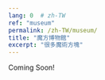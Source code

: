 ```yaml
---
lang: 0  # zh-TW
ref: "museum"
permalink: /zh-TW/museum/
title: "魔方博物館"
excerpt: "很多魔術方塊"
---
```


Coming Soon!
